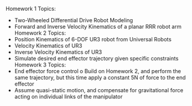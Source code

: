 Homework 1 Topics:
  -	Two-Wheeled Differential Drive Robot Modeling
  -	Forward and Inverse Velocity Kinematics of a planar RRR robot arm
Homework 2 Topics:
  -	Position Kinematics of 6-DOF UR3 robot from Universal Robots
  -	Velocity Kinematics of UR3
  -	Inverse Velocity Kinematics of UR3
  -	Simulate desired end effector trajectory given specific constraints
Homework 3 Topics:
  -	End effector force control
        o	Build on Homework 2, and perform the same trajectory, but this time apply a constant 5N of force to the end effector
  -	Assume quasi-static motion, and compensate for gravitational force acting on individual links of the manipulator
